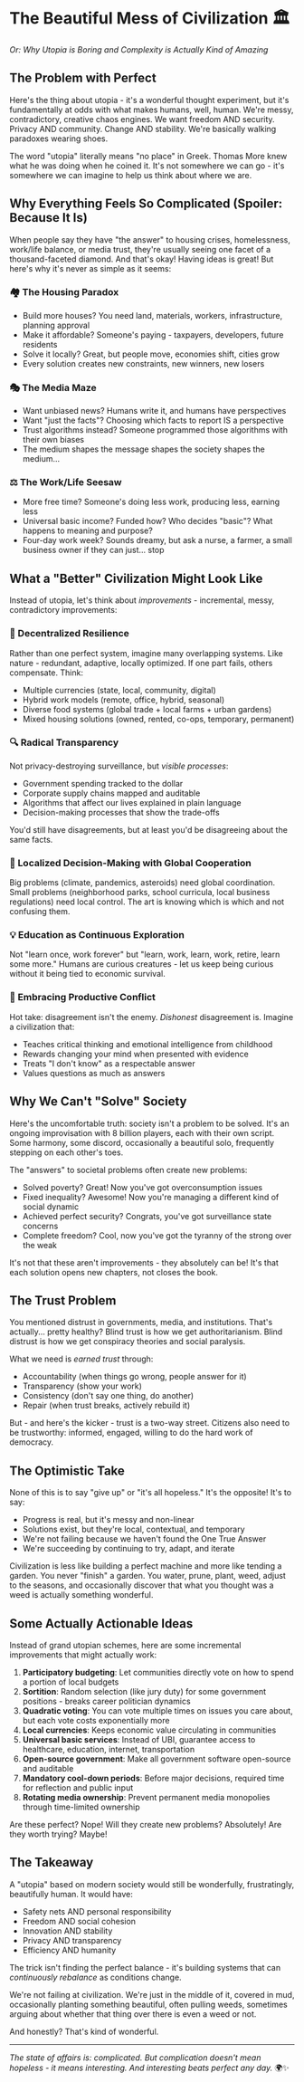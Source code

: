 # The Beautiful Mess of Civilization 🏛️

*Or: Why Utopia is Boring and Complexity is Actually Kind of Amazing*

## The Problem with Perfect

Here's the thing about utopia - it's a wonderful thought experiment, but it's fundamentally at odds with what makes humans, well, human. We're messy, contradictory, creative chaos engines. We want freedom AND security. Privacy AND community. Change AND stability. We're basically walking paradoxes wearing shoes.

The word "utopia" literally means "no place" in Greek. Thomas More knew what he was doing when he coined it. It's not somewhere we can go - it's somewhere we can imagine to help us think about where we are.

## Why Everything Feels So Complicated (Spoiler: Because It Is)

When people say they have "the answer" to housing crises, homelessness, work/life balance, or media trust, they're usually seeing one facet of a thousand-faceted diamond. And that's okay! Having ideas is great! But here's why it's never as simple as it seems:

### 🏘️ The Housing Paradox
- Build more houses? You need land, materials, workers, infrastructure, planning approval
- Make it affordable? Someone's paying - taxpayers, developers, future residents
- Solve it locally? Great, but people move, economies shift, cities grow
- Every solution creates new constraints, new winners, new losers

### 🎭 The Media Maze
- Want unbiased news? Humans write it, and humans have perspectives
- Want "just the facts"? Choosing which facts to report IS a perspective
- Trust algorithms instead? Someone programmed those algorithms with their own biases
- The medium shapes the message shapes the society shapes the medium...

### ⚖️ The Work/Life Seesaw
- More free time? Someone's doing less work, producing less, earning less
- Universal basic income? Funded how? Who decides "basic"? What happens to meaning and purpose?
- Four-day work week? Sounds dreamy, but ask a nurse, a farmer, a small business owner if they can just... stop

## What a "Better" Civilization Might Look Like

Instead of utopia, let's think about *improvements* - incremental, messy, contradictory improvements:

### 🌱 Decentralized Resilience
Rather than one perfect system, imagine many overlapping systems. Like nature - redundant, adaptive, locally optimized. If one part fails, others compensate. Think:
- Multiple currencies (state, local, community, digital)
- Hybrid work models (remote, office, hybrid, seasonal)
- Diverse food systems (global trade + local farms + urban gardens)
- Mixed housing solutions (owned, rented, co-ops, temporary, permanent)

### 🔍 Radical Transparency
Not privacy-destroying surveillance, but *visible processes*:
- Government spending tracked to the dollar
- Corporate supply chains mapped and auditable
- Algorithms that affect our lives explained in plain language
- Decision-making processes that show the trade-offs

You'd still have disagreements, but at least you'd be disagreeing about the same facts.

### 🤝 Localized Decision-Making with Global Cooperation
Big problems (climate, pandemics, asteroids) need global coordination. Small problems (neighborhood parks, school curricula, local business regulations) need local control. The art is knowing which is which and not confusing them.

### 💡 Education as Continuous Exploration
Not "learn once, work forever" but "learn, work, learn, work, retire, learn some more." Humans are curious creatures - let us keep being curious without it being tied to economic survival.

### 🎪 Embracing Productive Conflict
Hot take: disagreement isn't the enemy. *Dishonest* disagreement is. Imagine a civilization that:
- Teaches critical thinking and emotional intelligence from childhood
- Rewards changing your mind when presented with evidence
- Treats "I don't know" as a respectable answer
- Values questions as much as answers

## Why We Can't "Solve" Society

Here's the uncomfortable truth: society isn't a problem to be solved. It's an ongoing improvisation with 8 billion players, each with their own script. Some harmony, some discord, occasionally a beautiful solo, frequently stepping on each other's toes.

The "answers" to societal problems often create new problems:
- Solved poverty? Great! Now you've got overconsumption issues
- Fixed inequality? Awesome! Now you're managing a different kind of social dynamic
- Achieved perfect security? Congrats, you've got surveillance state concerns
- Complete freedom? Cool, now you've got the tyranny of the strong over the weak

It's not that these aren't improvements - they absolutely can be! It's that each solution opens new chapters, not closes the book.

## The Trust Problem

You mentioned distrust in governments, media, and institutions. That's actually... pretty healthy? Blind trust is how we get authoritarianism. Blind distrust is how we get conspiracy theories and social paralysis.

What we need is *earned trust* through:
- Accountability (when things go wrong, people answer for it)
- Transparency (show your work)
- Consistency (don't say one thing, do another)
- Repair (when trust breaks, actively rebuild it)

But - and here's the kicker - trust is a two-way street. Citizens also need to be trustworthy: informed, engaged, willing to do the hard work of democracy.

## The Optimistic Take

None of this is to say "give up" or "it's all hopeless." It's the opposite! It's to say:
- Progress is real, but it's messy and non-linear
- Solutions exist, but they're local, contextual, and temporary
- We're not failing because we haven't found the One True Answer
- We're succeeding by continuing to try, adapt, and iterate

Civilization is less like building a perfect machine and more like tending a garden. You never "finish" a garden. You water, prune, plant, weed, adjust to the seasons, and occasionally discover that what you thought was a weed is actually something wonderful.

## Some Actually Actionable Ideas

Instead of grand utopian schemes, here are some incremental improvements that might actually work:

1. **Participatory budgeting**: Let communities directly vote on how to spend a portion of local budgets
2. **Sortition**: Random selection (like jury duty) for some government positions - breaks career politician dynamics
3. **Quadratic voting**: You can vote multiple times on issues you care about, but each vote costs exponentially more
4. **Local currencies**: Keeps economic value circulating in communities
5. **Universal basic services**: Instead of UBI, guarantee access to healthcare, education, internet, transportation
6. **Open-source government**: Make all government software open-source and auditable
7. **Mandatory cool-down periods**: Before major decisions, required time for reflection and public input
8. **Rotating media ownership**: Prevent permanent media monopolies through time-limited ownership

Are these perfect? Nope! Will they create new problems? Absolutely! Are they worth trying? Maybe!

## The Takeaway

A "utopia" based on modern society would still be wonderfully, frustratingly, beautifully human. It would have:
- Safety nets AND personal responsibility
- Freedom AND social cohesion
- Innovation AND stability
- Privacy AND transparency
- Efficiency AND humanity

The trick isn't finding the perfect balance - it's building systems that can *continuously rebalance* as conditions change.

We're not failing at civilization. We're just in the middle of it, covered in mud, occasionally planting something beautiful, often pulling weeds, sometimes arguing about whether that thing over there is even a weed or not.

And honestly? That's kind of wonderful.

---

*The state of affairs is: complicated. But complication doesn't mean hopeless - it means interesting. And interesting beats perfect any day.* 🌍✨

